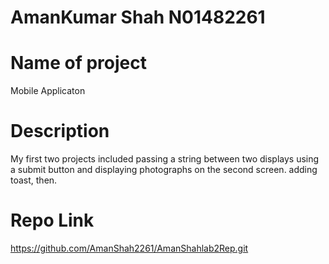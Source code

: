 # AmanKumar Shah N01482261
# Name of project
Mobile Applicaton

# Description
My first two projects included passing a string between two displays using a submit button and displaying photographs on the second screen. adding toast, then.

# Repo Link
https://github.com/AmanShah2261/AmanShahlab2Rep.git